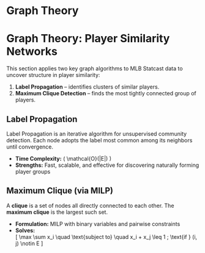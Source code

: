 # Graph Theory

# Graph Theory: Player Similarity Networks

This section applies two key graph algorithms to MLB Statcast data to uncover structure in player similarity:

1. **Label Propagation** – identifies clusters of similar players.
2. **Maximum Clique Detection** – finds the most tightly connected group of players.


## Label Propagation

Label Propagation is an iterative algorithm for unsupervised community detection. Each node adopts the label most common among its neighbors until convergence.

- **Time Complexity:** \( \mathcal{O}(|E|) \)
- **Strengths:** Fast, scalable, and effective for discovering naturally forming player groups


## Maximum Clique (via MILP)

A **clique** is a set of nodes all directly connected to each other. The **maximum clique** is the largest such set.

- **Formulation:** MILP with binary variables and pairwise constraints
- **Solves:**  
  \[
  \max \sum x_i \quad \text{subject to} \quad x_i + x_j \leq 1 \; \text{if } (i, j) \notin E
  \]
